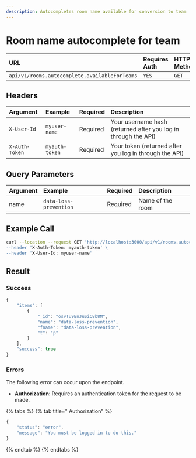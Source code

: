 ```yaml
---
description: Autocompletes room name available for conversion to team
---
```


# Room name autocomplete for team

| URL | Requires Auth | HTTP Method |
| :--- | :--- | :--- |
| `api/v1/rooms.autocomplete.availableForTeams` | `YES` | `GET` |

## Headers

| Argument | Example | Required | Description |
| :--- | :--- | :--- | :--- |
| `X-User-Id` | `myuser-name` | Required | Your username hash \(returned after you log in through the API\) |
| `X-Auth-Token` | `myauth-token` | Required | Your token \(returned after you log in through the API\) |

## Query Parameters

| Argument | Example | Required | Description |
| :--- | :--- | :--- | :--- |
| name | `data-loss-prevention` | Required | Name of the room |

## Example Call

```bash
curl --location --request GET 'http://localhost:3000/api/v1/rooms.autocomplete.availableForTeams?name=data-loss-prevention\
--header 'X-Auth-Token: myauth-token' \
--header 'X-User-Id: myuser-name'
```

## Result

### Success

```javascript
{
    "items": [
        {
            "_id": "osvTu9BnJuSiC8b8M",
            "name": "data-loss-prevention",
            "fname": "data-loss-prevention",
            "t": "p"
        }
    ],
    "success": true
}
```

### Errors

The following error can occur upon the endpoint.

* **Authorization**: Requires an authentication token for the request to be made.

{% tabs %}
{% tab title=" Authorization" %}
```javascript
{
    "status": "error",
    "message": "You must be logged in to do this."
}
```
{% endtab %}
{% endtabs %}

